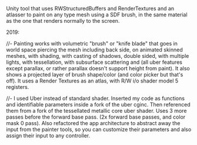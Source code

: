 Unity tool that uses RWStructuredBuffers and RenderTextures and an atlasser to paint on any type mesh using a SDF brush, in the same material as the one that renders normally to the screen.

2019:

//- Painting works with volumetric "brush" or "knife blade" that goes in world space piercing the mesh including back side, on animated skinned meshes, with shading, with casting of shadows, double sided, with multiple lights, with tessellation, with subsurface scattering and (all uber features except parallax, or rather parallax doesn't support height from paint). It also shows a projected layer of brush shape/color (and color picker but that's off). It uses a Render Textures as an atlas, with R/W i/o shader model 5 registers.

//- I used Uber instead of standard shader. Inserted my code as functions and identifiable parameters inside a fork of the uber cginc. Then referenced them from a fork of the tessellated metallic core uber shader. Uses 3 more passes before the forward base pass. (2x forward base passes, and color mask 0 pass).
Also refactored the app architecture to abstract away the input from the painter tools, so you can customize their parameters and also assign their input to any controller.